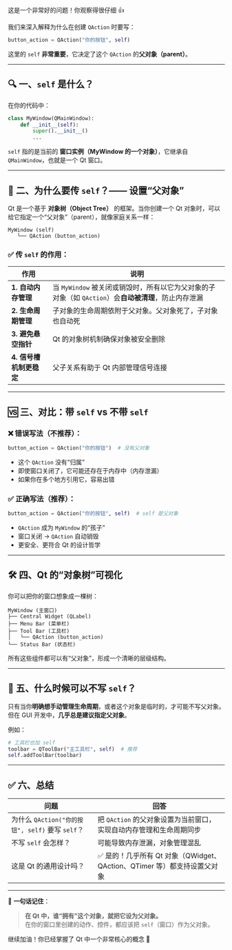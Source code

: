 这是一个非常好的问题！你观察得很仔细 👍

我们来深入解释为什么在创建 `QAction` 时要写：

```python
button_action = QAction("你的按钮", self)
```

这里的 `self` **非常重要**，它决定了这个 `QAction` 的**父对象（parent）**。

---

## 🔍 一、`self` 是什么？

在你的代码中：
```python
class MyWindow(QMainWindow):
    def __init__(self):
        super().__init__()
        ...
```

`self` 指的是当前的 **窗口实例（MyWindow 的一个对象）**，它继承自 `QMainWindow`，也就是一个 Qt 窗口。

---

## 🧠 二、为什么要传 `self`？—— 设置“父对象”

Qt 是一个基于 **对象树（Object Tree）** 的框架。当你创建一个 Qt 对象时，可以给它指定一个“父对象”（parent），就像家庭关系一样：

```text
MyWindow (self)
   └── QAction (button_action)
```

### ✅ 传 `self` 的作用：

| 作用 | 说明 |
|------|------|
| **1. 自动内存管理** | 当 `MyWindow` 被关闭或销毁时，所有以它为父对象的子对象（如 `QAction`）会**自动被清理**，防止内存泄漏 |
| **2. 生命周期管理** | 子对象的生命周期依附于父对象。父对象死了，子对象也自动死 |
| **3. 避免悬空指针** | Qt 的对象树机制确保对象被安全删除 |
| **4. 信号槽机制更稳定** | 父子关系有助于 Qt 内部管理信号连接 |

---

## 🆚 三、对比：带 `self` vs 不带 `self`

### ❌ 错误写法（不推荐）：
```python
button_action = QAction("你的按钮")  # 没有父对象
```
- 这个 `QAction` 没有“归属”
- 即使窗口关闭了，它可能还存在于内存中（内存泄漏）
- 如果你在多个地方引用它，容易出错

### ✅ 正确写法（推荐）：
```python
button_action = QAction("你的按钮", self)  # self 是父对象
```
- `QAction` 成为 `MyWindow` 的“孩子”
- 窗口关闭 → `QAction` 自动销毁
- 更安全、更符合 Qt 的设计哲学

---

## 🛠️ 四、Qt 的“对象树”可视化

你可以把你的窗口想象成一棵树：

```text
MyWindow (主窗口)
├── Central Widget (QLabel)
├── Menu Bar (菜单栏)
├── Tool Bar (工具栏)
│   └── QAction (button_action)
└── Status Bar (状态栏)
```

所有这些组件都可以有“父对象”，形成一个清晰的层级结构。

---

## 📌 五、什么时候可以不写 `self`？

只有当你**明确想手动管理生命周期**，或者这个对象是临时的，才可能不写父对象。但在 GUI 开发中，**几乎总是建议指定父对象**。

例如：
```python
# 工具栏也加 self
toolbar = QToolBar("主工具栏", self)  # 推荐
self.addToolBar(toolbar)
```

---

## ✅ 六、总结

| 问题 | 回答 |
|------|------|
| 为什么 `QAction("你的按钮", self)` 要写 `self`？ | 把 `QAction` 的父对象设置为当前窗口，实现自动内存管理和生命周期同步 |
| 不写 `self` 会怎样？ | 可能导致内存泄漏，对象管理混乱 |
| 这是 Qt 的通用设计吗？ | ✅ 是的！几乎所有 Qt 对象（QWidget、QAction、QTimer 等）都支持设置父对象 |

---

🎯 **一句话记住**：  
> **在 Qt 中，谁“拥有”这个对象，就把它设为父对象。**  
> 在你的窗口里创建的动作、控件，都应该把 `self`（窗口）作为父对象。

继续加油！你已经掌握了 Qt 中一个非常核心的概念 💪